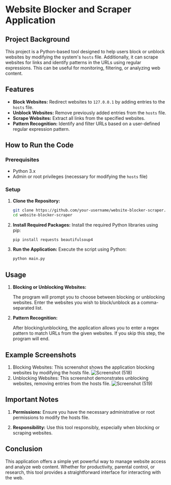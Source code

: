 # Website Blocker and Scraper Application

## Project Background

This project is a Python-based tool designed to help users block or unblock websites by modifying the system's `hosts` file. Additionally, it can scrape websites for links and identify patterns in the URLs using regular expressions. This can be useful for monitoring, filtering, or analyzing web content.

## Features
- **Block Websites:** Redirect websites to `127.0.0.1` by adding entries to the `hosts` file.
- **Unblock Websites:** Remove previously added entries from the `hosts` file.
- **Scrape Websites:** Extract all links from the specified websites.
- **Pattern Recognition:** Identify and filter URLs based on a user-defined regular expression pattern.

## How to Run the Code

### Prerequisites
- Python 3.x
- Admin or root privileges (necessary for modifying the `hosts` file)

### Setup

1. **Clone the Repository:**
   ```bash
   git clone https://github.com/your-username/website-blocker-scraper.git
   cd website-blocker-scraper
   
2. **Install Required Packages:**
Install the required Python libraries using pip:
    ```bash
    pip install requests beautifulsoup4
   
3. **Run the Application:**
   Execute the script using Python:
   ```bash
   python main.py

## Usage
1. **Blocking or Unblocking Websites:**

    The program will prompt you to choose between blocking or unblocking websites.
    Enter the websites you wish to block/unblock as a comma-separated list.

   
2. **Pattern Recognition:**


    After blocking/unblocking, the application allows you to enter a regex pattern to match URLs from the given websites. If you skip this step, the program will end.
## Example Screenshots
1. Blocking Websites:
This screenshot shows the application blocking websites by modifying the hosts file.
![Screenshot (518)](https://github.com/user-attachments/assets/57bbcac6-8d5e-46a8-923d-ca413a9a9a14)
2. Unblocking Websites:
This screenshot demonstrates unblocking websites, removing entries from the hosts file.
![Screenshot (519)](https://github.com/user-attachments/assets/8027ef55-8b49-4226-851b-16e715fa5572)
## Important Notes
1. **Permissions:** Ensure you have the necessary administrative or root permissions to modify the hosts file.

2. **Responsibility:** Use this tool responsibly, especially when blocking or scraping websites.

## Conclusion
This application offers a simple yet powerful way to manage website access and analyze web content. Whether for productivity, parental control, or research, this tool provides a straightforward interface for interacting with the web.
